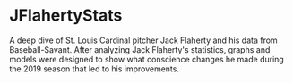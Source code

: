 # JFlahertyStats
A deep dive of St. Louis Cardinal pitcher Jack Flaherty and his data from Baseball-Savant. After analyzing Jack Flaherty's statistics, graphs and models were designed to show what conscience changes he made during the 2019 season that led to his improvements.
